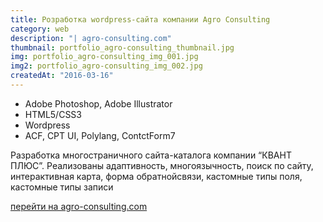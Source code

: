 ```yaml
---
title: Розработка wordpress-сайта компании Agro Consulting
category: web
description: "| agro-consulting.com"
thumbnail: portfolio_agro-consulting_thumbnail.jpg
img: portfolio_agro-consulting_img_001.jpg
img2: portfolio_agro-consulting_img_002.jpg
createdAt: "2016-03-16"
---
```


- Adobe Photoshop, Adobe Illustrator
- HTML5/CSS3
- Wordpress
- ACF, CPT UI, Polylang, ContctForm7

Разработка многостраничного сайта-каталога компании “КВАНТ ПЛЮС”. Реализованы адаптивность, многоязычность, поиск по сайту, интерактивная карта, форма обратнойсвязи, кастомные типы поля, кастомные типы записи

[перейти на agro-consulting.com](http://agro-consulting.com)